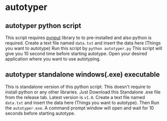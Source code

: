 # autotyper

## **autotyper** python script
This script requires [pynput](https://pypi.org/project/pynput/) library to to pre-installed and also python is required. 
Create a text file named `data.txt` and insert the data here (Things you want to autotype)
Run this script by `python autotyper.py`
This script will give you 10 second time before starting autotype. Open your desired application where you want to use autotyping.

## **autotyper** standalone windows(.exe) executable
This is standalone version of this python script. This doesn't require to install python or any other libraries. Just Download this Standalone .exe file from the release tab. Latest version is `v1.0`.
Create a text file named `data.txt` and insert the data here (Things you want to autotype). Then Run the `autotyper.exe`. A command prompt window will open and wait for 10 seconds before starting autotype.

